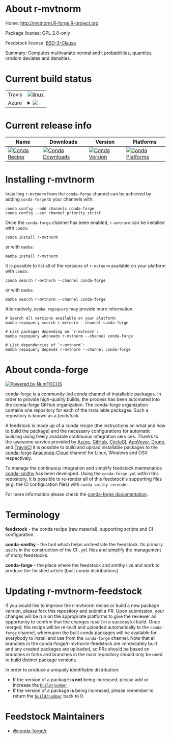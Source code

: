 About r-mvtnorm
===============

Home: http://mvtnorm.R-forge.R-project.org

Package license: GPL-2.0-only

Feedstock license: [BSD-3-Clause](https://github.com/conda-forge/r-mvtnorm-feedstock/blob/main/LICENSE.txt)

Summary: Computes multivariate normal and t probabilities, quantiles, random deviates and densities.

Current build status
====================


<table><tr>
    <td>Travis</td>
    <td>
      <a href="https://app.travis-ci.com/conda-forge/r-mvtnorm-feedstock">
        <img alt="linux" src="https://img.shields.io/travis/com/conda-forge/r-mvtnorm-feedstock/main.svg?label=Linux">
      </a>
    </td>
  </tr>
    
  <tr>
    <td>Azure</td>
    <td>
      <details>
        <summary>
          <a href="https://dev.azure.com/conda-forge/feedstock-builds/_build/latest?definitionId=1383&branchName=main">
            <img src="https://dev.azure.com/conda-forge/feedstock-builds/_apis/build/status/r-mvtnorm-feedstock?branchName=main">
          </a>
        </summary>
        <table>
          <thead><tr><th>Variant</th><th>Status</th></tr></thead>
          <tbody><tr>
              <td>linux_64_r_base4.1</td>
              <td>
                <a href="https://dev.azure.com/conda-forge/feedstock-builds/_build/latest?definitionId=1383&branchName=main">
                  <img src="https://dev.azure.com/conda-forge/feedstock-builds/_apis/build/status/r-mvtnorm-feedstock?branchName=main&jobName=linux&configuration=linux%20linux_64_r_base4.1" alt="variant">
                </a>
              </td>
            </tr><tr>
              <td>linux_64_r_base4.2</td>
              <td>
                <a href="https://dev.azure.com/conda-forge/feedstock-builds/_build/latest?definitionId=1383&branchName=main">
                  <img src="https://dev.azure.com/conda-forge/feedstock-builds/_apis/build/status/r-mvtnorm-feedstock?branchName=main&jobName=linux&configuration=linux%20linux_64_r_base4.2" alt="variant">
                </a>
              </td>
            </tr><tr>
              <td>linux_aarch64_r_base4.1</td>
              <td>
                <a href="https://dev.azure.com/conda-forge/feedstock-builds/_build/latest?definitionId=1383&branchName=main">
                  <img src="https://dev.azure.com/conda-forge/feedstock-builds/_apis/build/status/r-mvtnorm-feedstock?branchName=main&jobName=linux&configuration=linux%20linux_aarch64_r_base4.1" alt="variant">
                </a>
              </td>
            </tr><tr>
              <td>linux_aarch64_r_base4.2</td>
              <td>
                <a href="https://dev.azure.com/conda-forge/feedstock-builds/_build/latest?definitionId=1383&branchName=main">
                  <img src="https://dev.azure.com/conda-forge/feedstock-builds/_apis/build/status/r-mvtnorm-feedstock?branchName=main&jobName=linux&configuration=linux%20linux_aarch64_r_base4.2" alt="variant">
                </a>
              </td>
            </tr><tr>
              <td>linux_ppc64le_r_base4.1</td>
              <td>
                <a href="https://dev.azure.com/conda-forge/feedstock-builds/_build/latest?definitionId=1383&branchName=main">
                  <img src="https://dev.azure.com/conda-forge/feedstock-builds/_apis/build/status/r-mvtnorm-feedstock?branchName=main&jobName=linux&configuration=linux%20linux_ppc64le_r_base4.1" alt="variant">
                </a>
              </td>
            </tr><tr>
              <td>linux_ppc64le_r_base4.2</td>
              <td>
                <a href="https://dev.azure.com/conda-forge/feedstock-builds/_build/latest?definitionId=1383&branchName=main">
                  <img src="https://dev.azure.com/conda-forge/feedstock-builds/_apis/build/status/r-mvtnorm-feedstock?branchName=main&jobName=linux&configuration=linux%20linux_ppc64le_r_base4.2" alt="variant">
                </a>
              </td>
            </tr><tr>
              <td>osx_64_r_base4.1</td>
              <td>
                <a href="https://dev.azure.com/conda-forge/feedstock-builds/_build/latest?definitionId=1383&branchName=main">
                  <img src="https://dev.azure.com/conda-forge/feedstock-builds/_apis/build/status/r-mvtnorm-feedstock?branchName=main&jobName=osx&configuration=osx%20osx_64_r_base4.1" alt="variant">
                </a>
              </td>
            </tr><tr>
              <td>osx_64_r_base4.2</td>
              <td>
                <a href="https://dev.azure.com/conda-forge/feedstock-builds/_build/latest?definitionId=1383&branchName=main">
                  <img src="https://dev.azure.com/conda-forge/feedstock-builds/_apis/build/status/r-mvtnorm-feedstock?branchName=main&jobName=osx&configuration=osx%20osx_64_r_base4.2" alt="variant">
                </a>
              </td>
            </tr><tr>
              <td>osx_arm64_r_base4.1</td>
              <td>
                <a href="https://dev.azure.com/conda-forge/feedstock-builds/_build/latest?definitionId=1383&branchName=main">
                  <img src="https://dev.azure.com/conda-forge/feedstock-builds/_apis/build/status/r-mvtnorm-feedstock?branchName=main&jobName=osx&configuration=osx%20osx_arm64_r_base4.1" alt="variant">
                </a>
              </td>
            </tr><tr>
              <td>osx_arm64_r_base4.2</td>
              <td>
                <a href="https://dev.azure.com/conda-forge/feedstock-builds/_build/latest?definitionId=1383&branchName=main">
                  <img src="https://dev.azure.com/conda-forge/feedstock-builds/_apis/build/status/r-mvtnorm-feedstock?branchName=main&jobName=osx&configuration=osx%20osx_arm64_r_base4.2" alt="variant">
                </a>
              </td>
            </tr><tr>
              <td>win_64</td>
              <td>
                <a href="https://dev.azure.com/conda-forge/feedstock-builds/_build/latest?definitionId=1383&branchName=main">
                  <img src="https://dev.azure.com/conda-forge/feedstock-builds/_apis/build/status/r-mvtnorm-feedstock?branchName=main&jobName=win&configuration=win%20win_64_" alt="variant">
                </a>
              </td>
            </tr>
          </tbody>
        </table>
      </details>
    </td>
  </tr>
</table>

Current release info
====================

| Name | Downloads | Version | Platforms |
| --- | --- | --- | --- |
| [![Conda Recipe](https://img.shields.io/badge/recipe-r--mvtnorm-green.svg)](https://anaconda.org/conda-forge/r-mvtnorm) | [![Conda Downloads](https://img.shields.io/conda/dn/conda-forge/r-mvtnorm.svg)](https://anaconda.org/conda-forge/r-mvtnorm) | [![Conda Version](https://img.shields.io/conda/vn/conda-forge/r-mvtnorm.svg)](https://anaconda.org/conda-forge/r-mvtnorm) | [![Conda Platforms](https://img.shields.io/conda/pn/conda-forge/r-mvtnorm.svg)](https://anaconda.org/conda-forge/r-mvtnorm) |

Installing r-mvtnorm
====================

Installing `r-mvtnorm` from the `conda-forge` channel can be achieved by adding `conda-forge` to your channels with:

```
conda config --add channels conda-forge
conda config --set channel_priority strict
```

Once the `conda-forge` channel has been enabled, `r-mvtnorm` can be installed with `conda`:

```
conda install r-mvtnorm
```

or with `mamba`:

```
mamba install r-mvtnorm
```

It is possible to list all of the versions of `r-mvtnorm` available on your platform with `conda`:

```
conda search r-mvtnorm --channel conda-forge
```

or with `mamba`:

```
mamba search r-mvtnorm --channel conda-forge
```

Alternatively, `mamba repoquery` may provide more information:

```
# Search all versions available on your platform:
mamba repoquery search r-mvtnorm --channel conda-forge

# List packages depending on `r-mvtnorm`:
mamba repoquery whoneeds r-mvtnorm --channel conda-forge

# List dependencies of `r-mvtnorm`:
mamba repoquery depends r-mvtnorm --channel conda-forge
```


About conda-forge
=================

[![Powered by
NumFOCUS](https://img.shields.io/badge/powered%20by-NumFOCUS-orange.svg?style=flat&colorA=E1523D&colorB=007D8A)](https://numfocus.org)

conda-forge is a community-led conda channel of installable packages.
In order to provide high-quality builds, the process has been automated into the
conda-forge GitHub organization. The conda-forge organization contains one repository
for each of the installable packages. Such a repository is known as a *feedstock*.

A feedstock is made up of a conda recipe (the instructions on what and how to build
the package) and the necessary configurations for automatic building using freely
available continuous integration services. Thanks to the awesome service provided by
[Azure](https://azure.microsoft.com/en-us/services/devops/), [GitHub](https://github.com/),
[CircleCI](https://circleci.com/), [AppVeyor](https://www.appveyor.com/),
[Drone](https://cloud.drone.io/welcome), and [TravisCI](https://travis-ci.com/)
it is possible to build and upload installable packages to the
[conda-forge](https://anaconda.org/conda-forge) [Anaconda-Cloud](https://anaconda.org/)
channel for Linux, Windows and OSX respectively.

To manage the continuous integration and simplify feedstock maintenance
[conda-smithy](https://github.com/conda-forge/conda-smithy) has been developed.
Using the ``conda-forge.yml`` within this repository, it is possible to re-render all of
this feedstock's supporting files (e.g. the CI configuration files) with ``conda smithy rerender``.

For more information please check the [conda-forge documentation](https://conda-forge.org/docs/).

Terminology
===========

**feedstock** - the conda recipe (raw material), supporting scripts and CI configuration.

**conda-smithy** - the tool which helps orchestrate the feedstock.
                   Its primary use is in the construction of the CI ``.yml`` files
                   and simplify the management of *many* feedstocks.

**conda-forge** - the place where the feedstock and smithy live and work to
                  produce the finished article (built conda distributions)


Updating r-mvtnorm-feedstock
============================

If you would like to improve the r-mvtnorm recipe or build a new
package version, please fork this repository and submit a PR. Upon submission,
your changes will be run on the appropriate platforms to give the reviewer an
opportunity to confirm that the changes result in a successful build. Once
merged, the recipe will be re-built and uploaded automatically to the
`conda-forge` channel, whereupon the built conda packages will be available for
everybody to install and use from the `conda-forge` channel.
Note that all branches in the conda-forge/r-mvtnorm-feedstock are
immediately built and any created packages are uploaded, so PRs should be based
on branches in forks and branches in the main repository should only be used to
build distinct package versions.

In order to produce a uniquely identifiable distribution:
 * If the version of a package **is not** being increased, please add or increase
   the [``build/number``](https://docs.conda.io/projects/conda-build/en/latest/resources/define-metadata.html#build-number-and-string).
 * If the version of a package **is** being increased, please remember to return
   the [``build/number``](https://docs.conda.io/projects/conda-build/en/latest/resources/define-metadata.html#build-number-and-string)
   back to 0.

Feedstock Maintainers
=====================

* [@conda-forge/r](https://github.com/conda-forge/r/)

